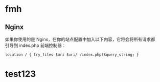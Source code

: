 # fmh
## Nginx
如果你使用的是 Nginx，在你的站点配置中加入以下内容，它将会将所有请求都引导到 index.php 前端控制器：  

``
location / {
    try_files $uri $uri/ /index.php?$query_string;
}
``
# test123
